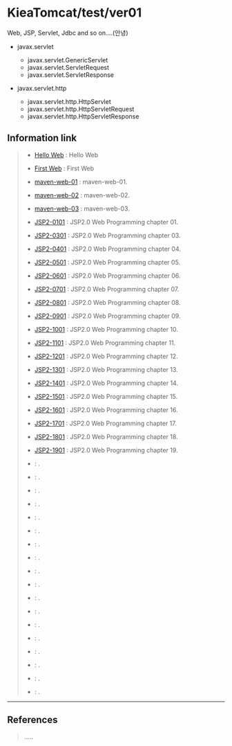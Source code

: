 KieaTomcat/test/ver01
=====================
Web, JSP, Servlet, Jdbc and so on....(안녕)

- javax.servlet
	- javax.servlet.GenericServlet
	- javax.servlet.ServletRequest
	- javax.servlet.ServletResponse

- javax.servlet.http
	- javax.servlet.http.HttpServlet
	- javax.servlet.http.HttpServletRequest
	- javax.servlet.http.HttpServletResponse



Information link
----------------
> - [Hello Web](https://github.com/grtlinux/KieaTomcat/tree/master/test/ver01/Hello "Hello Web") : Hello Web
> - [First Web](https://github.com/grtlinux/KieaTomcat/tree/master/test/ver01/First "First Web") : First Web
>
> - [maven-web-01](https://github.com/grtlinux/KieaTomcat/tree/master/test/ver01/maven-web-01 "maven-web-01") : maven-web-01.
> - [maven-web-02](https://github.com/grtlinux/KieaTomcat/tree/master/test/ver01/maven-web-02 "maven-web-02") : maven-web-02.
> - [maven-web-03](https://github.com/grtlinux/KieaTomcat/tree/master/test/ver01/maven-web-03 "maven-web-03") : maven-web-03.
>
> - [JSP2-0101](https://github.com/grtlinux/KieaTomcat/tree/master/test/ver01/JSP2-0101 "JSP2-0101") : JSP2.0 Web Programming chapter 01.
> - [JSP2-0301](https://github.com/grtlinux/KieaTomcat/tree/master/test/ver01/JSP2-0301 "JSP2-0301") : JSP2.0 Web Programming chapter 03.
> - [JSP2-0401](https://github.com/grtlinux/KieaTomcat/tree/master/test/ver01/JSP2-0401 "JSP2-0401") : JSP2.0 Web Programming chapter 04.
> - [JSP2-0501](https://github.com/grtlinux/KieaTomcat/tree/master/test/ver01/JSP2-0501 "JSP2-0501") : JSP2.0 Web Programming chapter 05.
> - [JSP2-0601](https://github.com/grtlinux/KieaTomcat/tree/master/test/ver01/JSP2-0601 "JSP2-0601") : JSP2.0 Web Programming chapter 06.
> - [JSP2-0701](https://github.com/grtlinux/KieaTomcat/tree/master/test/ver01/JSP2-0701 "JSP2-0701") : JSP2.0 Web Programming chapter 07.
> - [JSP2-0801](https://github.com/grtlinux/KieaTomcat/tree/master/test/ver01/JSP2-0801 "JSP2-0801") : JSP2.0 Web Programming chapter 08.
> - [JSP2-0901](https://github.com/grtlinux/KieaTomcat/tree/master/test/ver01/JSP2-0901 "JSP2-0901") : JSP2.0 Web Programming chapter 09.
> - [JSP2-1001](https://github.com/grtlinux/KieaTomcat/tree/master/test/ver01/JSP2-1001 "JSP2-1001") : JSP2.0 Web Programming chapter 10.
> - [JSP2-1101](https://github.com/grtlinux/KieaTomcat/tree/master/test/ver01/JSP2-1101 "JSP2-1101") : JSP2.0 Web Programming chapter 11.
> - [JSP2-1201](https://github.com/grtlinux/KieaTomcat/tree/master/test/ver01/JSP2-1201 "JSP2-1201") : JSP2.0 Web Programming chapter 12.
> - [JSP2-1301](https://github.com/grtlinux/KieaTomcat/tree/master/test/ver01/JSP2-1301 "JSP2-1301") : JSP2.0 Web Programming chapter 13.
> - [JSP2-1401](https://github.com/grtlinux/KieaTomcat/tree/master/test/ver01/JSP2-1401 "JSP2-1401") : JSP2.0 Web Programming chapter 14.
> - [JSP2-1501](https://github.com/grtlinux/KieaTomcat/tree/master/test/ver01/JSP2-1501 "JSP2-1501") : JSP2.0 Web Programming chapter 15.
> - [JSP2-1601](https://github.com/grtlinux/KieaTomcat/tree/master/test/ver01/JSP2-1601 "JSP2-1601") : JSP2.0 Web Programming chapter 16.
> - [JSP2-1701](https://github.com/grtlinux/KieaTomcat/tree/master/test/ver01/JSP2-1701 "JSP2-1701") : JSP2.0 Web Programming chapter 17.
> - [JSP2-1801](https://github.com/grtlinux/KieaTomcat/tree/master/test/ver01/JSP2-1801 "JSP2-1801") : JSP2.0 Web Programming chapter 18.
> - [JSP2-1901](https://github.com/grtlinux/KieaTomcat/tree/master/test/ver01/JSP2-1901 "JSP2-1901") : JSP2.0 Web Programming chapter 19.
> - []( "") : .
> - []( "") : .
> - []( "") : .
> - []( "") : .
> - []( "") : .
> - []( "") : .
> - []( "") : .
> - []( "") : .
> - []( "") : .
> - []( "") : .
> - []( "") : .
> - []( "") : .
> - []( "") : .
> - []( "") : .
> - []( "") : .
> - []( "") : .
> - []( "") : .
> - []( "") : .

----------


References
----------
> []("")
.....
